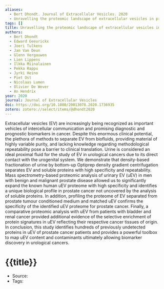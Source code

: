 ```yaml
---
aliases:
  - Bert Dhondt. Journal of Extracellular Vesicles. 2020
  - Unravelling the proteomic landscape of extracellular vesicles in prostate cancer by density-based fractionation of urine
tags: []
title: Unravelling the proteomic landscape of extracellular vesicles in prostate cancer by density-based fractionation of urine
authors:
  - Bert Dhondt
  - Edward Geeurickx
  - Joeri Tulkens
  - Jan Van Deun
  - Glenn Vergauwen
  - Lien Lippens
  - Ilkka Miinalainen
  - Pekka Rappu
  - Jyrki Heino
  - Piet Ost
  - Nicolaas Lumen
  - Olivier De Wever
  - An Hendrix
year: 2020
journal: Journal of Extracellular Vesicles
doi: https://doi.org/10.1080/20013078.2020.1736935
zotero: zotero://select/items/@dhondt2020
---
```

<!-- START_ABSTRACT -->
Extracellular vesicles (EV) are increasingly being recognized as important vehicles of intercellular communication and promising diagnostic and prognostic biomarkers in cancer. Despite this enormous clinical potential, the plethora of methods to separate EV from biofluids, providing material of highly variable purity, and lacking knowledge regarding methodological repeatability pose a barrier to clinical translation. Urine is considered an ideal proximal fluid for the study of EV in urological cancers due to its direct contact with the urogenital system. We demonstrate that density-based fractionation of urine by bottom-up Optiprep density gradient centrifugation separates EV and soluble proteins with high specificity and repeatability. Mass spectrometry-based proteomic analysis of urinary EV (uEV) in men with benign and malignant prostate disease allowed us to significantly expand the known human uEV proteome with high specificity and identifies a unique biological profile in prostate cancer not uncovered by the analysis of soluble proteins. In addition, profiling the proteome of EV separated from prostate tumour conditioned medium and matched uEV confirms the specificity of the identified uEV proteome for prostate cancer. Finally, a comparative proteomic analysis with uEV from patients with bladder and renal cancer provided additional evidence of the selective enrichment of protein signatures in uEV reflecting their respective cancer tissues of origin. In conclusion, this study identifies hundreds of previously undetected proteins in uEV of prostate cancer patients and provides a powerful toolbox to map uEV content and contaminants ultimately allowing biomarker discovery in urological cancers.
<!-- END_ABSTRACT -->

<!-- START_TEMPLATE -->
# {{title}}

- Source:
- Tags: 
<!-- END_TEMPLATE -->